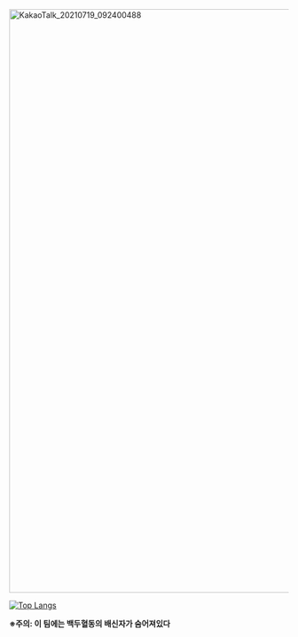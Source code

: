 


<img width="1051" alt="KakaoTalk_20210719_092400488" src="https://user-images.githubusercontent.com/71119800/127437487-cc34fae1-8ad1-4e97-aae3-4dd1437c0984.png">

[![Top Langs](https://github-readme-stats.vercel.app/api/top-langs/?username=stevejeonKR&layout=compact)](https://github.com/stevejeonKR/Byzantines/github-readme-stats)


**※주의: 이 팀에는 백두혈동의 배신자가 숨어져있다**
